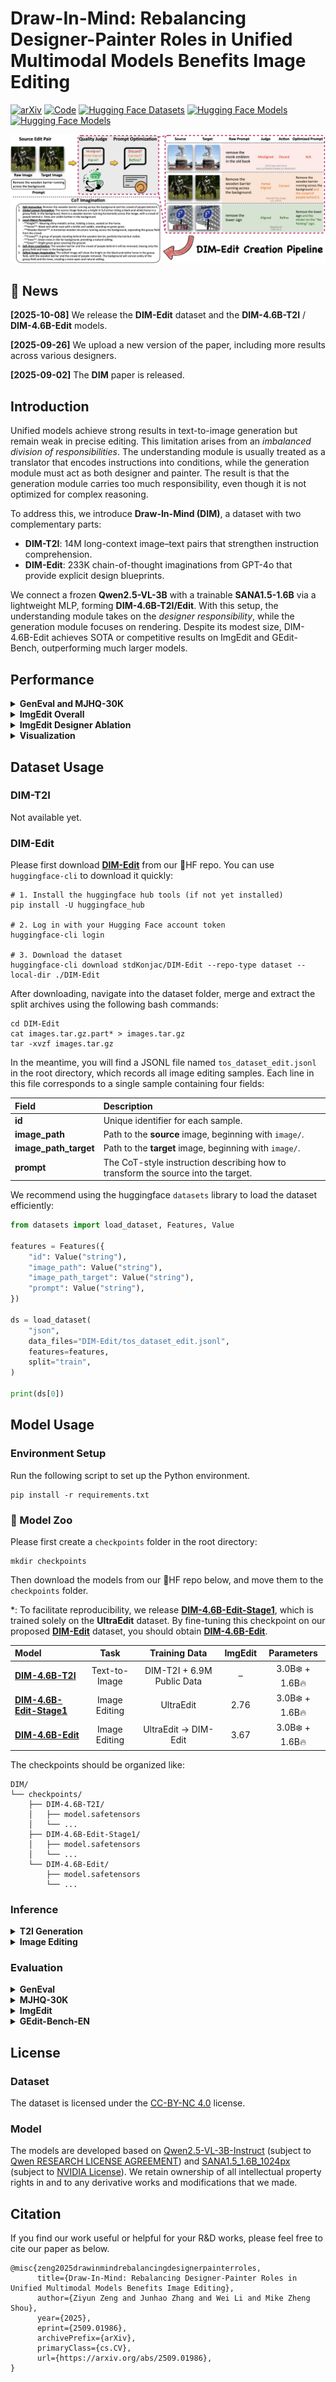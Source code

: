 # Draw-In-Mind: Rebalancing Designer-Painter Roles in Unified Multimodal Models Benefits Image Editing

[![arXiv](https://img.shields.io/badge/Paper-arXiv-b31b1b.svg?logo=arxiv)](https://arxiv.org/abs/2509.01986)
[![Code](https://img.shields.io/badge/Code-GitHub-blue?logo=github)](https://github.com/showlab/DIM)
[![Hugging Face Datasets](https://img.shields.io/badge/🤗%20%20Dataset-DIM--Edit-yellow.svg)](https://huggingface.co/datasets/stdKonjac/DIM-Edit)
[![Hugging Face Models](https://img.shields.io/badge/🤗%20%20Model-DIM--4.6B--T2I-orange.svg)](https://huggingface.co/stdKonjac/DIM-4.6B-T2I)
[![Hugging Face Models](https://img.shields.io/badge/🤗%20%20Model-DIM--4.6B--Edit-orange.svg)](https://huggingface.co/stdKonjac/DIM-4.6B-Edit)

![DIM-Edit](assets/dim_edit.png)

## 📰 News

**[2025-10-08]** We release the **DIM-Edit** dataset and the **DIM-4.6B-T2I** / **DIM-4.6B-Edit** models.

**[2025-09-26]** We upload a new version of the paper, including more results across various designers.

**[2025-09-02]** The **DIM** paper is released.

## Introduction

Unified models achieve strong results in text-to-image generation but remain weak in precise editing. This limitation
arises from an *imbalanced division of responsibilities*. The understanding module is usually treated as a translator
that encodes instructions into conditions, while the generation module must act as both designer and painter. The result
is that the generation module carries too much responsibility, even though it is not optimized for complex reasoning.

To address this, we introduce **Draw-In-Mind (DIM)**, a dataset with two complementary parts:

- **DIM-T2I**: 14M long-context image–text pairs that strengthen instruction comprehension.
- **DIM-Edit**: 233K chain-of-thought imaginations from GPT-4o that provide explicit design blueprints.

We connect a frozen **Qwen2.5-VL-3B** with a trainable **SANA1.5-1.6B** via a lightweight MLP, forming
**DIM-4.6B-T2I/Edit**. With this setup, the understanding module takes on the *designer responsibility*, while the
generation module focuses on rendering. Despite its modest size, DIM-4.6B-Edit achieves SOTA or competitive results on
ImgEdit and GEdit-Bench, outperforming much larger models.

## Performance

<details>

<summary><b>GenEval and MJHQ-30K</b></summary>

*: <sup>†</sup> denotes using an LLM rewriter. For MJHQ(-30K), we report FID.

| Model                                                          |      Params      | Sin. | Two  | CT.  | Colors | Pos. | Attr. | Overall | MJHQ  |
|----------------------------------------------------------------|:----------------:|:----:|:----:|:----:|:------:|:----:|:-----:|:-------:|:-----:|
| <tr><td colspan="10" align="center"><b>Gen. Only</b></td></tr> |
| PixArt-α                                                       |      0.6B🔥      | 0.98 | 0.50 | 0.44 |  0.80  | 0.08 | 0.07  |  0.48   | 6.14  |
| SDXL                                                           |      2.6B🔥      | 0.98 | 0.74 | 0.39 |  0.85  | 0.15 | 0.23  |  0.55   | 8.76  |
| DALL-E·3                                                       |        -         | 0.96 | 0.87 | 0.47 |  0.83  | 0.43 | 0.45  |  0.67   |   -   |
| SD3-Medium                                                     |      2.0B🔥      | 0.99 | 0.94 | 0.72 |  0.89  | 0.33 | 0.60  |  0.74   | 11.92 |
| <tr><td colspan="10" align="center"><b>Unified</b></td></tr>   |
| Janus                                                          |      1.3B🔥      | 0.97 | 0.68 | 0.30 |  0.84  | 0.46 | 0.42  |  0.61   | 10.10 |
| Emu3-Gen<sup>†</sup>                                           |      8.0B🔥      | 0.99 | 0.81 | 0.42 |  0.80  | 0.49 | 0.45  |  0.66   |   -   |
| Show-o                                                         |      1.3B🔥      | 0.98 | 0.80 | 0.66 |  0.84  | 0.31 | 0.50  |  0.68   | 15.18 |
| Show-o2-7B                                                     |      7.0B🔥      | 1.00 | 0.87 | 0.58 |  0.92  | 0.52 | 0.62  |  0.76   |   -   |
| Janus-Pro-7B                                                   |      7.0B🔥      | 0.99 | 0.89 | 0.59 |  0.90  | 0.79 | 0.66  |  0.80   | 13.48 |
| BAGEL                                                          |     14.0B🔥      | 0.99 | 0.94 | 0.81 |  0.88  | 0.64 | 0.63  |  0.82   |   -   |
| MetaQuery-L<sup>†</sup>                                        | 3.0B❄️ \| 3.2B🔥 |  -   |  -   |  -   |   -    |  -   |   -   |  0.78   | 6.35  |
| **DIM-4.6B-T2I<sup>†</sup>**                                   | 3.0B❄️ \| 1.6B🔥 | 0.99 | 0.89 | 0.63 |  0.86  | 0.62 | 0.61  |  0.77   | 5.50  |

</details>

<details>

<summary><b>ImgEdit Overall</b></summary>

*: Q3/7B indicates using Qwen2.5-VL-3/7B as the external designer during inference. By default, GPT-4o is employed
as the external designer to ensure the best performance. All models are evaluated using GPT-4.1.

| Model             | Add  | Adj. | Ext. | Rep. | Rem. | Back. | Sty. | Hyb. | Act. | Overall |
|-------------------|:----:|:----:|:----:|:----:|:----:|:-----:|:----:|:----:|:----:|:-------:|
| MagicBrush        | 2.84 | 1.58 | 1.51 | 1.97 | 1.58 | 1.75  | 2.38 | 1.62 | 1.22 |  1.83   |
| Instruct-P2P      | 2.45 | 1.83 | 1.44 | 2.01 | 1.50 | 1.44  | 3.55 | 1.20 | 1.46 |  1.88   |
| AnyEdit           | 3.18 | 2.95 | 1.88 | 2.47 | 2.23 | 2.24  | 2.85 | 1.56 | 2.65 |  2.45   |
| UltraEdit         | 3.44 | 2.81 | 2.13 | 2.96 | 1.45 | 2.83  | 3.76 | 1.91 | 2.98 |  2.70   |
| Step1X-Edit       | 3.88 | 3.14 | 1.76 | 3.40 | 2.41 | 3.16  | 4.63 | 2.64 | 2.52 |  3.06   |
| BAGEL             | 3.56 | 3.31 | 1.70 | 3.30 | 2.62 | 3.24  | 4.49 | 2.38 | 4.17 |  3.20   |
| UniWorld-V1       | 3.82 | 3.64 | 2.27 | 3.47 | 3.24 | 2.99  | 4.21 | 2.96 | 2.74 |  3.26   |
| Janus-4o          | 3.35 | 3.35 | 2.25 | 3.01 | 2.18 | 3.32  | 4.71 | 2.49 | 4.04 |  3.19   |
| GPT-4o-Image      | 4.61 | 4.33 | 2.90 | 4.35 | 3.66 | 4.57  | 4.93 | 3.96 | 4.89 |  4.20   |
| **DIM-4.6B-Edit** | 4.09 | 3.47 | 2.30 | 4.00 | 3.43 | 3.87  | 4.92 | 2.85 | 4.08 |  3.67   |

</details>

<details>

<summary><b>ImgEdit Designer Ablation</b></summary>

<sup>†</sup>: The default setting.

| Designer           | Add  | Adj. | Ext. | Rep. | Rem. | Back. | Sty. | Hyb. | Act. | Overall |
|:-------------------|:----:|:----:|:----:|:----:|:----:|:-----:|:----:|:----:|:----:|:-------:|
| –                  | 3.53 | 3.23 | 2.01 | 3.49 | 1.47 | 3.42  | 4.79 | 2.35 | 3.64 |  3.10   |
| Qwen2.5-VL-3B      | 3.80 | 3.24 | 2.03 | 3.89 | 3.21 | 3.52  | 4.92 | 2.71 | 4.05 |  3.49   |
| Qwen2.5-VL-7B      | 3.95 | 3.35 | 2.25 | 3.85 | 3.31 | 3.57  | 4.88 | 2.81 | 4.02 |  3.55   |
| MiMo-VL-7B         | 3.95 | 3.32 | 2.20 | 3.75 | 2.46 | 3.82  | 4.88 | 2.52 | 3.93 |  3.43   |
| InternVL3.5-8B     | 3.98 | 3.40 | 2.05 | 4.14 | 3.30 | 3.84  | 4.94 | 2.77 | 3.89 |  3.59   |
| GLM-4.1V-9B        | 3.95 | 3.27 | 2.23 | 3.90 | 2.64 | 3.81  | 4.92 | 2.23 | 4.02 |  3.44   |
| GPT-4o<sup>†</sup> | 4.09 | 3.47 | 2.30 | 4.00 | 3.43 | 3.87  | 4.92 | 2.85 | 4.08 |  3.67   |

</details>

<details>

<summary><b>Visualization</b></summary>

*：**Green** and **Blue** denote the edits of *Janus-4o* and *Step1X-Edit* respectively; **Red** denotes the edits of our
models trained on different data corpora.

![Overall](assets/vis_overall.png)
![Add](assets/vis_add.png)
![Change](assets/vis_change.png)
![Remove](assets/vis_remove.png)
![Replace](assets/vis_replace.png)
![Transfer](assets/vis_transfer.png)

</details>

## Dataset Usage

### DIM-T2I

Not available yet.

### DIM-Edit

Please first download [**DIM-Edit**](https://huggingface.co/datasets/stdKonjac/DIM-Edit) from our 🤗HF repo. You can use
`huggingface-cli` to download it quickly:

```
# 1. Install the huggingface hub tools (if not yet installed)
pip install -U huggingface_hub

# 2. Log in with your Hugging Face account token
huggingface-cli login

# 3. Download the dataset
huggingface-cli download stdKonjac/DIM-Edit --repo-type dataset --local-dir ./DIM-Edit
```

After downloading, navigate into the dataset folder, merge and extract the split archives using the following bash
commands:

```
cd DIM-Edit
cat images.tar.gz.part* > images.tar.gz
tar -xvzf images.tar.gz
```

In the meantime, you will find a JSONL file named `tos_dataset_edit.jsonl` in the root directory, which records all
image editing samples. Each line in this file corresponds to a single sample containing four fields:

| Field                 | Description                                                                       |
|:----------------------|:----------------------------------------------------------------------------------|
| **id**                | Unique identifier for each sample.                                                |
| **image_path**        | Path to the **source** image, beginning with `image/`.                            |
| **image_path_target** | Path to the **target** image, beginning with `image/`.                            |
| **prompt**            | The CoT-style instruction describing how to transform the source into the target. |

We recommend using the huggingface `datasets` library to load the dataset efficiently:

```python
from datasets import load_dataset, Features, Value

features = Features({
    "id": Value("string"),
    "image_path": Value("string"),
    "image_path_target": Value("string"),
    "prompt": Value("string"),
})

ds = load_dataset(
    "json",
    data_files="DIM-Edit/tos_dataset_edit.jsonl",
    features=features,
    split="train",
)

print(ds[0])
```

## Model Usage

### Environment Setup

Run the following script to set up the Python environment.

```
pip install -r requirements.txt
```

### 🦙 Model Zoo

Please first create a  `checkpoints` folder in the root directory:

```
mkdir checkpoints
```

Then download the models from our 🤗HF repo below, and move them to the `checkpoints` folder.

*: To facilitate reproducibility, we release [**DIM-4.6B-Edit-Stage1**](https://huggingface.co/stdKonjac/DIM-4.6B-Edit-Stage1), which is trained solely on the **UltraEdit** dataset. 
By fine-tuning this checkpoint on our proposed [**DIM-Edit**](https://huggingface.co/datasets/stdKonjac/DIM-Edit) dataset, you should obtain [**DIM-4.6B-Edit**](https://huggingface.co/stdKonjac/DIM-4.6B-Edit).

| Model                                                                             |     Task      |       Training Data        | ImgEdit |   Parameters    |
|:----------------------------------------------------------------------------------|:-------------:|:--------------------------:|:-------:|:---------------:|
| [**DIM-4.6B-T2I**](https://huggingface.co/stdKonjac/DIM-4.6B-T2I)                 | Text-to-Image | DIM-T2I + 6.9M Public Data |    –    | 3.0B❄️ + 1.6B🔥 |
| [**DIM-4.6B-Edit-Stage1**](https://huggingface.co/stdKonjac/DIM-4.6B-Edit-Stage1) | Image Editing |         UltraEdit          |  2.76   | 3.0B❄️ + 1.6B🔥 |
| [**DIM-4.6B-Edit**](https://huggingface.co/stdKonjac/DIM-4.6B-Edit)               | Image Editing |    UltraEdit → DIM-Edit    |  3.67   | 3.0B❄️ + 1.6B🔥 |

The checkpoints should be organized like:

```
DIM/
└── checkpoints/
    ├── DIM-4.6B-T2I/
    │   ├── model.safetensors
    │   └── ...
    ├── DIM-4.6B-Edit-Stage1/
    │   ├── model.safetensors
    │   └── ...
    └── DIM-4.6B-Edit/
        ├── model.safetensors
        └── ...
```

### Inference

<details>

<summary><b>T2I Generation</b></summary>

The demo T2I instructions are provided in `cache/demo/tos_dataset_demo.jsonl`, where each line is an instruction in json
format like:

```
{"id": "0000", "image_path": "./cache/demo/edit_demo_0000.png", "prompt": "A yummy cupcake floating in the air dark background"}
```

The `image_path` is just a placeholder, and you can modify `prompt` to create your own image.

To generate images from the jsonl file, run the following script:

```
bash scripts/demo_t2i.sh
```

For each instruction, the generated image will be saved at `cache/inference/demo/DIM-4.6B-T2I/{id}_gen.jpg`.

</details>

<details>

<summary><b>Image Editing</b></summary>

The demo edit instructions are provided in `cache/demo/tos_dataset_edit_demo.jsonl`, where each line is an instruction
in json
format like:

```
{"id": "0", "image_path": "./cache/demo/edit_demo_0000.png", "prompt": "Remove the lemons on the table.", "image_path_target": "./cache/demo/edit_demo_0000.png"}
```

The `image_path` corresponds to the source image, and the `prompt` is the edit instruction. The `image_path_target` is
just a placeholder.

In `infer/demo_edit.py`, use the `set_designer_gpt` API with your own key to set GPT-4o as the external designer for
optimal performance.

```python
# GPT-4o as external designer
model.set_designer_gpt(api_key='')
```

You can also use the `set_designer_X` API to set various open-source VLMs as the external designer. The VLMs will be
automatically downloaded to local disk.

```python
# Qwen2.5-VL as external designer
model.set_designer_qwen(version='Qwen/Qwen2.5-VL-3B-Instruct')
model.set_designer_qwen(version='Qwen/Qwen2.5-VL-7B-Instruct')

# InternVL3.5 as external designer (recommend using transformers==4.53.0)
model.set_designer_internvl(version='OpenGVLab/InternVL3_5-8B-HF')

# MiMo-VL as external designer
model.set_designer_mimo(version='XiaomiMimo/MiMo-VL-7B-RL-2508')

# GLM-4.1V as external designer (recommend using transformers==4.53.1)
model.set_designer_glm(version='THUDM/GLM-4.1V-9B-Thinking')
```

To generate edited images from the jsonl file, run the following script:

```
bash scripts/demo_edit.sh
```

The model will first generate a CoT-guided edit instruction for each prompt and save it to
`cache/inference/demo/DIM-4.6B-Edit/tos_dataset_edit_cot_demo_gen.jsonl`. Then the generated images will be saved at
`cache/inference/demo/DIM-4.6B-Edit/{id}_edited.jpg`.

We also provide a sample GPT-4o generated CoT jsonl file at `cache/demo/tos_dataset_edit_cot_demo.jsonl` for reference.

</details>

### Evaluation

<details>

<summary><b>GenEval</b></summary>

We provide two evaluation jsonl files according to prompt types in `cache/GenEval`:

1. `tos_dataset.jsonl`: Origin prompts.
2. `tos_dataset_rewritten.jsonl`: LLM-rewritten prompts.

The `image_path` field in each line of the jsonl is just a
placeholder, please replace it with a pseudo image on your local disk first.

Run the following script to generate images:

```
bash scripts/eval_geneval.sh
```

The generated images will be saved to `cache/inference/DIM-4.6B-T2I/GenEval(_rewritten)`.
Please follow the guide in [GenEval](https://github.com/djghosh13/geneval) official repo for metrics calculation.

</details>

<details>

<summary><b>MJHQ-30K</b></summary>

First download [MJHQ-30K](https://huggingface.co/datasets/playgroundai/MJHQ-30K) from the HF repo. You only need to
download `mjhq30k_imgs.zip`. Then extract all images in
the `cache` folder and organize them as follows:

```
cache
└── MJHQ-30K
    ├── animals
    │   ├── {id}.jpg
    │   ├── {id}.jpg
    │   └── ...
    ├── art
    ├── fashion
    ├── food
    ├── indoor
    ├── landscape
    ├── logo
    ├── people
    ├── plants
    └── vehicles
```

We have provided all prompts of MJHQ-30K in `cache/MJHQ-30K/tos_dataset.jsonl`. Run the following script to
generate images:

```
bash scripts/eval_mjhq30k.sh
```

The generated images will be saved to `cache/inference/DIM-4.6B-T2I/MJHQ-30K`. We
use [pytorch-fid](https://github.com/mseitzer/pytorch-fid) to calculate the FID on MJHQ-30K.

</details>

<details>

<summary><b>ImgEdit</b></summary>

First download [ImgEdit](https://huggingface.co/datasets/sysuyy/ImgEdit/tree/main) from the HF repo. Put the dataset in
the `cache` folder, and organize it as follows:

```
cache
└── ImgEdit
    └── Benchmark
        ├── hard
        ├── multiturn
        └── singleturn
            ├── animal
            │   ├── {id}.jpg
            │   └── ...
            ├── architecture
            ├── clothes
            ├── compose
            ├── daily object
            ├── for_add
            ├── human
            ├── style
            ├── transport
            ├── judge_prompt.json
            └── singleturn.json
```

We provide four evaluation jsonl files according to prompt types in `cache/ImgEdit`:

1. `tos_dataset_edit.jsonl`: Origin prompts.
2. `tos_dataset_edit_cot.jsonl`: CoT-style prompts generated by GPT-4o.
3. `tos_dataset_edit_cot_Qwen2.5-VL-3B-Instruct.jsonl`: CoT-style prompts generated by Qwen2.5-VL-3B.
4. `tos_dataset_edit_cot_Qwen2.5-VL-7B-Instruct.jsonl`: CoT-style prompts generated by Qwen2.5-VL-7B.

Run the following script to generate images:

```
bash scripts/eval_imgedit.sh
```

The generated images will be saved to `cache/inference/DIM-4.6B-Edit/ImgEdit`. Please follow the guide
in [ImgEdit](https://github.com/PKU-YuanGroup/ImgEdit) official repo for metrics calculation.

</details>

<details>

<summary><b>GEdit-Bench-EN</b></summary>

First download [GEdit-Bench](https://huggingface.co/datasets/stepfun-ai/GEdit-Bench) from the HF repo. Extract all raw
images from the dataset and put them in the `cache` folder. Organize them as follows:

```
cache
└── GEdit-Bench
    └── input_image_raw
        ├── {id}.png
        ├── {id}.png
        ├── {id}.png
        ├── {id}.png
        └── ...
```

We provide four evaluation jsonl files according to prompt types in `cache/GEdit-Bench`:

1. `tos_dataset_edit_en.jsonl`: Origin prompts.
2. `tos_dataset_edit_en_cot.jsonl`: CoT-style prompts generated by GPT-4o.
3. `tos_dataset_edit_en_ot_Qwen2.5-VL-3B-Instruct.jsonl`: CoT-style prompts generated by Qwen2.5-VL-3B.
4. `tos_dataset_edit_en_cot_Qwen2.5-VL-7B-Instruct.jsonl`: CoT-style prompts generated by Qwen2.5-VL-7B.

Run the following script to generate images:

```
bash scripts/eval_gedit_bench.sh
```

The generated images will be saved to `cache/inference/DIM-4.6B-Edit/GEdit-Bench`. Please follow the guide
in [GEdit-Bench](https://github.com/stepfun-ai/Step1X-Edit) official repo for metrics calculation.

</details>

## License

### Dataset

The dataset is licensed under the [CC-BY-NC 4.0](https://creativecommons.org/licenses/by-nc/4.0/) license.

### Model

The models are developed based on [Qwen2.5-VL-3B-Instruct](https://huggingface.co/Qwen/Qwen2.5-VL-3B-Instruct) (subject
to [Qwen RESEARCH LICENSE AGREEMENT](https://huggingface.co/Qwen/Qwen2.5-VL-3B-Instruct/blob/main/LICENSE)) and
[SANA1.5_1.6B_1024px](https://huggingface.co/Efficient-Large-Model/SANA1.5_1.6B_1024px) (subject
to [NVIDIA License](https://huggingface.co/Efficient-Large-Model/SANA1.5_1.6B_1024px/blob/main/LICENSE.txt)). We retain
ownership of all intellectual property rights in and to any
derivative works and modifications that we made.

## Citation

If you find our work useful or helpful for your R&D works, please feel free to cite our paper as below.

```
@misc{zeng2025drawinmindrebalancingdesignerpainterroles,
      title={Draw-In-Mind: Rebalancing Designer-Painter Roles in Unified Multimodal Models Benefits Image Editing}, 
      author={Ziyun Zeng and Junhao Zhang and Wei Li and Mike Zheng Shou},
      year={2025},
      eprint={2509.01986},
      archivePrefix={arXiv},
      primaryClass={cs.CV},
      url={https://arxiv.org/abs/2509.01986}, 
}
```